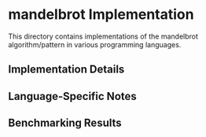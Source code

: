 # mandelbrot Implementation

This directory contains implementations of the mandelbrot algorithm/pattern in various programming languages.

## Implementation Details

## Language-Specific Notes

## Benchmarking Results

